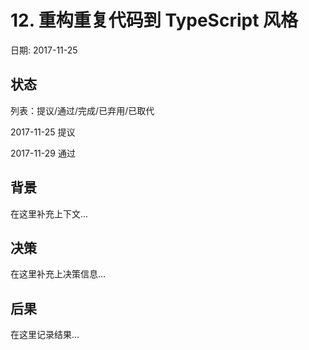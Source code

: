 # 12. 重构重复代码到 TypeScript 风格

日期: 2017-11-25

## 状态

列表：提议/通过/完成/已弃用/已取代

2017-11-25 提议
 
2017-11-29 通过

## 背景

在这里补充上下文...

## 决策

在这里补充上决策信息...

## 后果

在这里记录结果...
